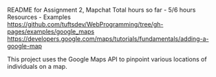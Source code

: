 README for Assignment 2, Mapchat
Total hours so far - 5/6 hours
Resources -
Examples
	https://github.com/tuftsdev/WebProgramming/tree/gh-pages/examples/google_maps
	https://developers.google.com/maps/tutorials/fundamentals/adding-a-google-map

This project uses the Google Maps API to pinpoint various locations of individuals on a map.	
